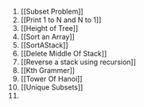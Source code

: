 1) [[Subset Problem]]
2) [[Print 1 to N and N to 1]]
3) [[Height of Tree]]
4) [[Sort an Array]]
5) [[SortAStack]]
6) [[Delete Middle Of Stack]]
7) [[Reverse a stack using recursion]]
8) [[Kth Grammer]]
9) [[Tower Of Hanoi]]
10) [[Unique Subsets]]
11) 